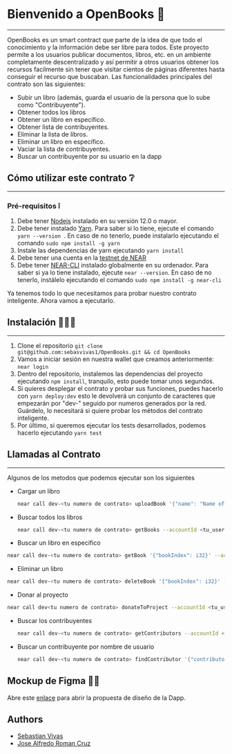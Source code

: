 # Bienvenido a OpenBooks 📖
---
OpenBooks es un smart contract que parte de la idea de que todo el conocimiento y la información debe ser libre para todos. Este proyecto permite a los usuarios publicar documentos, libros, etc. en un ambiente completamente descentralizado y así permitir a otros usuarios obtener los recursos facilmente sin tener que visitar cientos de páginas diferentes hasta conseguir el recurso que buscaban.
Las funcionalidades principales del contrato son las siguientes:
* Subir un libro (además, guarda el usuario de la persona que lo sube como "Contribuyente").
* Obtener todos los libros
* Obtener un libro en específico.
* Obtener lista de contribuyentes.
* Eliminar la lista de libros.
* Eliminar un libro en específico.
* Vaciar la lista de contribuyentes.
* Buscar un contribuyente por su usuario en la dapp

## Cómo utilizar este contrato ❔
---
### Pré-requisitos ❕
1. Debe tener [Nodejs](https://nodejs.org/en/) instalado en su versión 12.0 o mayor.
2. Debe tener instalado [Yarn](https://yarnpkg.com/). Para saber si lo tiene, ejecute el comando ```yarn --version ```. En caso de no tenerlo, puede instalarlo ejecutando el comando ```sudo npm install -g yarn```
3. Instale las dependencias de yarn ejecutando ```yarn install```
4. Debe tener una cuenta en la [testnet de NEAR](https://wallet.testnet.near.org/)
5. Debe tener [NEAR-CLI](https://github.com/near/near-cli) instalado globalmente en su ordenador. Para saber si ya lo tiene instalado, ejecute ```near --version```. En caso de no tenerlo, instálelo ejecutando el comando ```sudo npm install -g near-cli``` 

Ya tenemos todo lo que necesitamos para probar nuestro contrato inteligente. Ahora vamos a ejecutarlo.

## Instalación 📖🐱‍💻
---
1. Clone el repositorio ```git clone git@github.com:sebasvivas1/OpenBooks.git && cd OpenBooks```
2. Vamos a iniciar sesión en nuestra wallet que creamos anteriormente: ```near login```
3. Dentro del repositorio, instalemos las dependencias del proyecto ejecutando ```npm install```, tranquilo, esto puede tomar unos segundos.
4. Si quieres desplegar el contrato y probar sus funciones, puedes hacerlo con ```yarn deploy:dev``` esto le devolverá un conjunto de caracteres que empezarán por "dev-" seguido por numeros generados por la red. Guárdelo, lo necesitará si quiere probar los métodos del contrato inteligente.
5. Por último, si queremos ejecutar los tests desarrollados, podemos hacerlo ejecutando ```yarn test```
   
## Llamadas al Contrato 
---
Algunos de los metodos que podemos ejecutar son los siguientes
- Cargar un libro 
  ```bash
  near call dev-<tu numero de contrato> uploadBook '{"name": "Name of the Book", "description": "Description of the Book", "image": "This is the image of the Book", "file": "File of the Book", "author": "Author of the Book", "language": "english", "publisher": "publisher of the book"}' --accountId <tu_user.testnet>
  ```
- Buscar todos los libros 
  ```bash
  near call dev-<tu numero de contrato> getBooks --accountId <tu_user.testnet>
  ```
- Buscar un libro en especifico
```bash
near call dev-<tu numero de contrato> getBook '{"bookIndex": i32}' --accountId <tu_user.testnet>
  ```
- Eliminar un libro
```bash
near call dev-<tu numero de contrato> deleteBook '{"bookIndex": i32}' --accountId <tu_user.testnet>
  ```
- Donar al proyecto
```bash
near call dev<tu numero de contrato> donateToProject --accountId <tu_user.testnet> --amount i32
  ```
- Buscar los contribuyentes 
  ```bash
  near call dev-<tu numero de contrato> getContributors --accountId <tu_user.testnet>
    ```
- Buscar un contribuyente por nombre de usuario 
  ```bash
  near call dev-<tu numero de contrato> findContributor '{"contributorUser": "usuario.testnet"}' --accountId <tu_user.testnet>
    ```

## Mockup de Figma 🎨📖
Abre este [enlace](https://www.figma.com/file/3NKKf6JKrRXON8Q7yoFX1N/OpenBooks?node-id=0%3A1) para abrir la propuesta de diseño de la Dapp.

## Authors
- [Sebastian Vivas](https://github.com/sebasvivas1)
- [Jose Alfredo Roman Cruz](https://github.com/josealfredo79)
